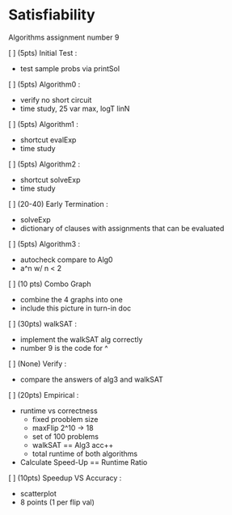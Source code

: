 # Satisfiability
Algorithms assignment number 9

[ ] (5pts) Initial Test :
- test sample probs via printSol

[ ] (5pts) Algorithm0 : 
- verify no short circuit
- time study, 25 var max, logT linN

[ ] (5pts) Algorithm1 :
- shortcut evalExp
- time study

[ ] (5pts) Algorithm2 :
- shortcut solveExp
- time study

[ ] (20-40) Early Termination :
- solveExp
- dictionary of clauses with assignments that can be evaluated

[ ] (5pts) Algorithm3 :
- autocheck compare to Alg0
- a^n w/ n < 2

[ ] (10 pts) Combo Graph
- combine the 4 graphs into one
- include this picture in turn-in doc

[ ] (30pts) walkSAT :
- implement the walkSAT alg correctly
- number 9 is the code for ^

[ ] (None) Verify :
- compare the answers of alg3 and walkSAT

[ ] (20pts) Empirical :
- runtime vs correctness
    - fixed prooblem size
    - maxFlip 2^10 -> 18
    - set of 100 problems
    - walkSAT == Alg3 acc++
    - total runtime of both algorithms
- Calculate Speed-Up == Runtime Ratio

[ ] (10pts) Speedup VS Accuracy :
- scatterplot
- 8 points (1 per flip val)

